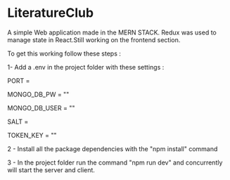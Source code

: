 # LiteratureClub
A simple Web application made in the MERN STACK. Redux was used to manage state in React.Still working on the frontend section.

To get this working follow these steps :

1- Add a .env in the project folder with these settings :

PORT = 

MONGO_DB_PW = ""

MONGO_DB_USER = ""

SALT = 

TOKEN_KEY = ""

2 - Install all the package dependencies with the "npm install" command

3 - In the project folder run the command "npm run dev" and concurrently will start the server and client.
